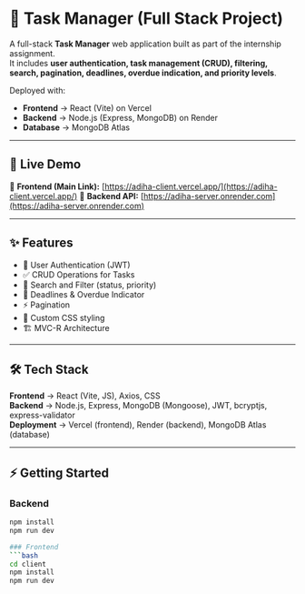 # 📌 Task Manager (Full Stack Project)

A full-stack **Task Manager** web application built as part of the internship assignment.  
It includes **user authentication, task management (CRUD), filtering, search, pagination, deadlines, overdue indication, and priority levels**.  

Deployed with:
- **Frontend** → React (Vite) on Vercel  
- **Backend** → Node.js (Express, MongoDB) on Render  
- **Database** → MongoDB Atlas  

---

## 🚀 Live Demo

🔗 **Frontend (Main Link):** [https://adiha-client.vercel.app/](https://adiha-client.vercel.app/)
🔗 **Backend API:** [https://adiha-server.onrender.com](https://adiha-server.onrender.com) 

---

## ✨ Features

- 🔐 User Authentication (JWT)  
- ✅ CRUD Operations for Tasks  
- 🔎 Search and Filter (status, priority)  
- 📅 Deadlines & Overdue Indicator  
- ⚡ Pagination  
- 🎨 Custom CSS styling  
- 🏗 MVC-R Architecture  

---

## 🛠️ Tech Stack

**Frontend** → React (Vite, JS), Axios, CSS  
**Backend** → Node.js, Express, MongoDB (Mongoose), JWT, bcryptjs, express-validator  
**Deployment** → Vercel (frontend), Render (backend), MongoDB Atlas (database)  

---

## ⚡ Getting Started

### Backend
```bash
npm install
npm run dev

### Frontend
```bash
cd client
npm install
npm run dev

